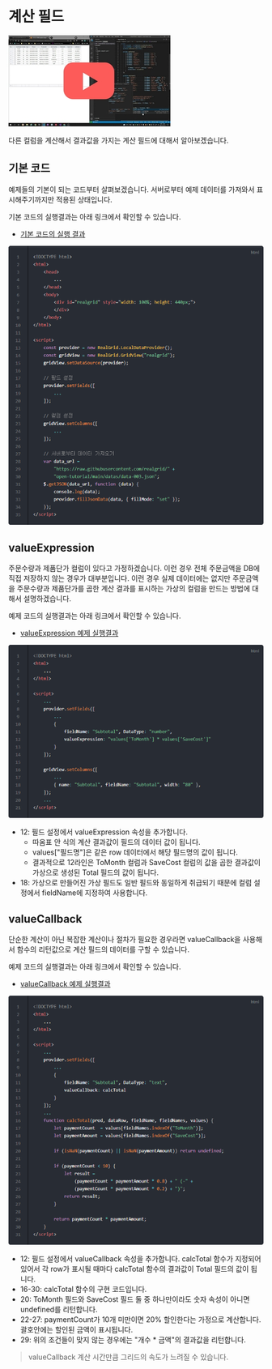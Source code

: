 # 계산 필드

[![](youtube-01.jpg)](https://youtu.be/-U-8BKAERRk)

다른 컬럼을 계산해서 결과값을 가지는 계산 필드에 대해서 알아보겠습니다.


## 기본 코드

예제들의 기본이 되는 코드부터 살펴보겠습니다.
서버로부터 예제 데이터를 가져와서 표시해주기까지만 적용된 상태입니다.

기본 코드의 실행결과는 아래 링크에서 확인할 수 있습니다.
* [기본 코드의 실행 결과](http://10bun.tv/samples/realgrid2/part-1/09/step-00.html)

![](./code-001.png)


## valueExpression

주문수량과 제품단가 컬럼이 있다고 가정하겠습니다.
이런 경우 전체 주문금액을 DB에 직접 저장하지 않는 경우가 대부분입니다.
이런 경우 실제 데이터에는 없지만 주문금액을 주문수량과 제품단가를 곱한 계산 결과를 표시하는
가상의 컬럼을 만드는 방법에 대해서 설명하겠습니다.

예제 코드의 실행결과는 아래 링크에서 확인할 수 있습니다.
* [valueExpression 예제 실행결과](http://10bun.tv/samples/realgrid2/part-1/09/step-01.html)

![](./code-002.png)
* 12: 필드 설정에서 valueExpression 속성을 추가합니다.
  * 따옴표 안 식의 계산 결과값이 필드의 데이터 값이 됩니다.
  * values["필드명"]은 같은 row 데이터에서 해당 필드명의 값이 됩니다.
  * 결과적으로 12라인은 ToMonth 컬럼과 SaveCost 컬럼의 값을 곱한 결과값이 가상으로 생성된 Total 필드의 값이 됩니다.
* 18: 가상으로 만들어진 가상 필드도 일반 필드와 동일하게 취급되기 때문에 컬럼 설정에서 fieldName에 지정하여 사용합니다.


## valueCallback

단순한 계산이 아닌 복잡한 계산이나 절차가 필요한 경우라면
valueCallback을 사용해서 함수의 리턴값으로 계산 필드의 데이터를 구할 수 있습니다.

예제 코드의 실행결과는 아래 링크에서 확인할 수 있습니다.
* [valueCallback 예제 실행결과](http://10bun.tv/samples/realgrid2/part-1/09/step-02.html)

![](./code-003.png)
* 12: 필드 설정에서 valueCallback 속성을 추가합니다. calcTotal 함수가 지정되어 있어서 각 row가 표시될 때마다 calcTotal 함수의 결과값이 Total 필드의 값이 됩니다.
* 16-30: calcTotal 함수의 구현 코드입니다.
* 20: ToMonth 필드와 SaveCost 필드 둘 중 하나만이라도 숫자 속성이 아니면 undefined를 리턴합니다.
* 22-27: paymentCount가 10개 미만이면 20% 할인한다는 가정으로 계산합니다. 괄호안에는 할인된 금액이 표시됩니다.
* 29: 위의 조건들이 맞지 않는 경우에는 "개수 * 금액"의 결과값을 리턴합니다.

> valueCallback 계산 시간만큼 그리드의 속도가 느려질 수 있습니다.
